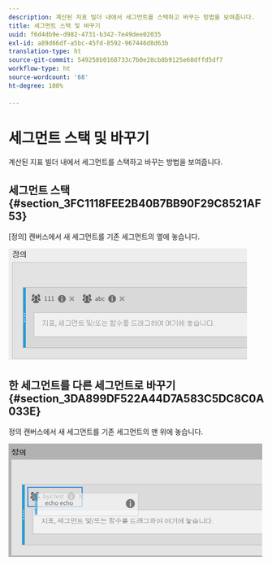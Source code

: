 ```yaml
---
description: 계산된 지표 빌더 내에서 세그먼트를 스택하고 바꾸는 방법을 보여줍니다.
title: 세그먼트 스택 및 바꾸기
uuid: f6d4db9e-d982-4731-b342-7e49dee02035
exl-id: a89d66df-a5bc-45fd-8592-967446d8d63b
translation-type: ht
source-git-commit: 549258b0168733c7b0e28cb8b9125e68dffd5df7
workflow-type: ht
source-wordcount: '68'
ht-degree: 100%

---
```


# 세그먼트 스택 및 바꾸기

계산된 지표 빌더 내에서 세그먼트를 스택하고 바꾸는 방법을 보여줍니다.

## 세그먼트 스택 {#section_3FC1118FEE2B40B7BB90F29C8521AF53}

[정의] 캔버스에서 새 세그먼트를 기존 세그먼트의 옆에 놓습니다.

![](assets/cm_stack_seg.png)

## 한 세그먼트를 다른 세그먼트로 바꾸기 {#section_3DA899DF522A44D7A583C5DC8C0A033E}

정의 캔버스에서 새 세그먼트를 기존 세그먼트의 맨 위에 놓습니다.

![](assets/cm_replace_seg.png)
